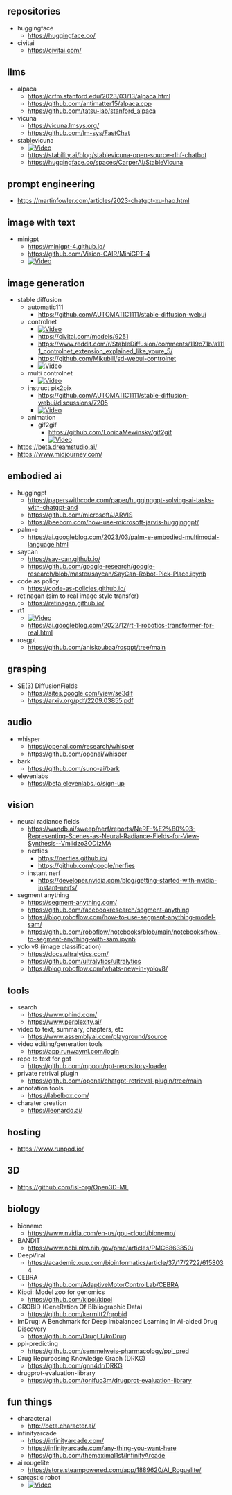 ## repositories
- huggingface
  - https://huggingface.co/
- civitai
  - https://civitai.com/

## llms
- alpaca
  - https://crfm.stanford.edu/2023/03/13/alpaca.html
  - https://github.com/antimatter15/alpaca.cpp
  - https://github.com/tatsu-lab/stanford_alpaca
- vicuna
  - https://vicuna.lmsys.org/
  - https://github.com/lm-sys/FastChat
- stablevicuna
  - [![Video](https://img.youtube.com/vi/QeBmeHg8s5Y/maxresdefault.jpg)](https://www.youtube.com/watch?v=QeBmeHg8s5Y)
  - https://stability.ai/blog/stablevicuna-open-source-rlhf-chatbot
  - https://huggingface.co/spaces/CarperAI/StableVicuna

## prompt engineering
- https://martinfowler.com/articles/2023-chatgpt-xu-hao.html

## image with text
- minigpt
  - https://minigpt-4.github.io/
  - https://github.com/Vision-CAIR/MiniGPT-4
  - [![Video](https://img.youtube.com/vi/hNAFuuXYL58/maxresdefault.jpg)](https://www.youtube.com/watch?v=hNAFuuXYL58)

## image generation
- stable diffusion
  - automatic111
    - https://github.com/AUTOMATIC1111/stable-diffusion-webui
  - controlnet
    - [![Video](https://img.youtube.com/vi/OxFcIv8Gq8o/maxresdefault.jpg)](https://youtu.be/OxFcIv8Gq8o)
    - https://civitai.com/models/9251
    - https://www.reddit.com/r/StableDiffusion/comments/119o71b/a1111_controlnet_extension_explained_like_youre_5/
    - https://github.com/Mikubill/sd-webui-controlnet
    - [![Video](https://img.youtube.com/vi/9v4lBexN_Mg/maxresdefault.jpg)](https://youtu.be/9v4lBexN_Mg)
  - multi controlnet
    - [![Video](https://img.youtube.com/vi/MDHC7E6G1RA/maxresdefault.jpg)](https://youtu.be/MDHC7E6G1RA)
  - instruct pix2pix
    - https://github.com/AUTOMATIC1111/stable-diffusion-webui/discussions/7205
    - [![Video](https://img.youtube.com/vi/ln1RMEPKx3Q/maxresdefault.jpg)](https://youtu.be/ln1RMEPKx3Q)
  - animation
    - gif2gif
      - https://github.com/LonicaMewinsky/gif2gif 
      - [![Video](https://img.youtube.com/vi/F0oaHFVUSeY/maxresdefault.jpg)](https://youtu.be/F0oaHFVUSeY)
- https://beta.dreamstudio.ai/
- https://www.midjourney.com/

## embodied ai
- huggingpt
  - https://paperswithcode.com/paper/hugginggpt-solving-ai-tasks-with-chatgpt-and
  - https://github.com/microsoft/JARVIS
  - https://beebom.com/how-use-microsoft-jarvis-hugginggpt/
- palm-e
  - https://ai.googleblog.com/2023/03/palm-e-embodied-multimodal-language.html
- saycan
  - https://say-can.github.io/
  - https://github.com/google-research/google-research/blob/master/saycan/SayCan-Robot-Pick-Place.ipynb
- code as policy
  - https://code-as-policies.github.io/
- retinagan (sim to real image style transfer)
  - https://retinagan.github.io/
- rt1
  - [![Video](https://img.youtube.com/vi/UuKAp9a6wMs/maxresdefault.jpg)](https://youtu.be/UuKAp9a6wMs)
  - https://ai.googleblog.com/2022/12/rt-1-robotics-transformer-for-real.html
- rosgpt
  - https://github.com/aniskoubaa/rosgpt/tree/main

## grasping
- SE(3) DiffusionFields
  - https://sites.google.com/view/se3dif
  - https://arxiv.org/pdf/2209.03855.pdf
	
## audio
- whisper
  - https://openai.com/research/whisper
  - https://github.com/openai/whisper
- bark
  - https://github.com/suno-ai/bark
- elevenlabs
  - https://beta.elevenlabs.io/sign-up

## vision
- neural radiance fields
  - https://wandb.ai/sweep/nerf/reports/NeRF-%E2%80%93-Representing-Scenes-as-Neural-Radiance-Fields-for-View-Synthesis--Vmlldzo3ODIzMA
  - nerfies
    - https://nerfies.github.io/
    - https://github.com/google/nerfies
  - instant nerf
    - https://developer.nvidia.com/blog/getting-started-with-nvidia-instant-nerfs/
- segment anything
  - https://segment-anything.com/
  - https://github.com/facebookresearch/segment-anything
  - https://blog.roboflow.com/how-to-use-segment-anything-model-sam/
  - https://github.com/roboflow/notebooks/blob/main/notebooks/how-to-segment-anything-with-sam.ipynb
- yolo v8 (image classification)
  - https://docs.ultralytics.com/
  - https://github.com/ultralytics/ultralytics
  - https://blog.roboflow.com/whats-new-in-yolov8/

## tools
- search
  - https://www.phind.com/
  - https://www.perplexity.ai/
- video to text, summary, chapters, etc
  - https://www.assemblyai.com/playground/source
- video editing/generation tools
  - https://app.runwayml.com/login
- repo to text for gpt
  - https://github.com/mpoon/gpt-repository-loader
- private retrival plugin
  - https://github.com/openai/chatgpt-retrieval-plugin/tree/main
- annotation tools
  - https://labelbox.com/
- charater creation
  - https://leonardo.ai/
  
## hosting
- https://www.runpod.io/

## 3D
- https://github.com/isl-org/Open3D-ML

## biology
- bionemo
  - https://www.nvidia.com/en-us/gpu-cloud/bionemo/
- BANDIT
  - https://www.ncbi.nlm.nih.gov/pmc/articles/PMC6863850/
- DeepViral
  - https://academic.oup.com/bioinformatics/article/37/17/2722/6158034
- CEBRA
  - https://github.com/AdaptiveMotorControlLab/CEBRA
- Kipoi: Model zoo for genomics
  - https://github.com/kipoi/kipoi
- GROBID (GeneRation Of BIbliographic Data)
  - https://github.com/kermitt2/grobid
- ImDrug: A Benchmark for Deep Imbalanced Learning in AI-aided Drug Discovery
  - https://github.com/DrugLT/ImDrug
- ppi-predicting
  - https://github.com/semmelweis-pharmacology/ppi_pred
- Drug Repurposing Knowledge Graph (DRKG)
  - https://github.com/gnn4dr/DRKG
- drugprot-evaluation-library
  - https://github.com/tonifuc3m/drugprot-evaluation-library

## fun things
- character.ai
  - http://beta.character.ai/
- infinityarcade
  - https://infinityarcade.com/
  - https://infinityarcade.com/any-thing-you-want-here
  - https://github.com/themaximal1st/InfinityArcade
- ai rougelite 
  - https://store.steampowered.com/app/1889620/AI_Roguelite/
- sarcastic robot
  - [![Video](https://img.youtube.com/vi/PgT8tPChbqc/maxresdefault.jpg)](https://youtu.be/PgT8tPChbqc)
